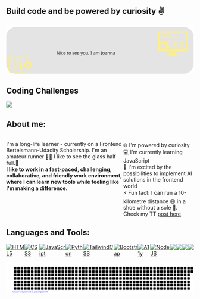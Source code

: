 
## Build code and be powered by curiosity :v:

<img src="https://raw.githubusercontent.com/YoannaPo/YoannaPo/main/images/background_2.svg" alt="background with a two logos"/>

## Coding Challenges

<a href="https://www.codewars.com/users/YoannaPo" target="_blank"><img src="https://www.codewars.com/users/YoannaPo/badges/large" /></a>

## About me:
<div style="display: flex; flex-direction: row;" align=left >
 <p>I'm a long-life learner - currently on a Frontend Bertelsmann-Udacity Scholarship. I'm an amateur runner 🏃‍♀️ I like to see the glass half full.🥃 
<br><b>I like to work in a fast-paced, challenging, collaborative, and friendly work environment, where I can learn new tools while feeling like I'm making a difference.</b>
 </p>
 <div>
  <br>🌐 I'm powered by curiosity
  <br>💻 I'm currently learning JavaScript
  <br>🌱 I'm excited by the possibilities to implement AI solutions in the frontend world
  <br>⚡ Fun fact: I can run a 10-kilometre distance 😃 in a shoe without a sole 🤣. Check my TT <a href="https://twitter.com/Joanna_Po_/status/1589392167520256001" target="_blank">post here</a> 
 </div>  
</div>

## Languages and Tools:

<div style="display: flex; flex-direction: row;" align=left >
 <a href="https://developer.mozilla.org/en-US/docs/Web/HTML" target="_blank">
  <img src="https://img.shields.io/badge/-HTML5-dfb317?logo=html5&logoColor=000000&style=for-the-badge&logoWidth=30" alt="HTML5">
 </a>
 <a href="https://developer.mozilla.org/en-US/docs/Web/CSS" target="_blank">
  <img src="https://img.shields.io/badge/-CSS3-dfb317?logo=css3&logoColor=000000&style=for-the-badge&logoWidth=30" alt="CSS3">
 </a>
 <a href="https://developer.mozilla.org/en-US/docs/Web/JavaScript" target="_blank">
  <img src="https://img.shields.io/badge/-JavaScript-dfb317?logo=javascript&logoColor=000000&style=for-the-badge&logoWidth=30" alt="JavaScript">
 </a>
 <a href="https://developer.mozilla.org/en-US/docs/Glossary/Python" target="_blank">
   <img src="https://img.shields.io/badge/-Python-dfb317?logo=python&logoColor=000000&style=for-the-badge&logoWidth=30" alt="Python">
 </a>
 <a href="https://tailwindcss.com/docs/installation" target="_blank">
  <img src="https://img.shields.io/badge/-TailwindCSS-dfb317?logo=tailwindcss&logoColor=000000&style=for-the-badge&logoWidth=30" alt="TailwindCSS">
 </a>
 <a href="https://getbootstrap.com" target="_blank">
  <img src="https://img.shields.io/badge/-Bootstrap-dfb317?logo=bootstrap&logoColor=000000&style=for-the-badge&logoWidth=30" alt="Bootstrap">
 </a>
 <a href="https://developer.mozilla.org/en-US/docs/Web/Accessibility" target="_blank">
  <img src="https://img.shields.io/badge/-A11y-dfb317?logo=a11y&logoColor=000000&style=for-the-badge&logoWidth=30" alt="A11y">
 </a>
 <a href="https://nodejs.org/en/docs/" target="_blank">
  <img src="https://img.shields.io/badge/-NodeJS-dfb317?logo=nodedotjs&logoColor=000000&style=for-the-badge&logoWidth=30" alt="NodeJS">
 </a>
 <a href="https://expressjs.com/" target="_blank">
   <img src="https://img.shields.io/static/v1?&style=flat&logo=express&logoColor=black&labelColor=dfb317&label=&message=EXPRESS&black&color=dfb317"/>
 </a>
 <a href="https://www.git-scm.com/doc" target="_blank">
  <img src="https://img.shields.io/static/v1?&style=flat&logo=git&logoColor=black&labelColor=dfb317&label=&message=GIT&black&color=dfb317"/>
 </a>
 <a href="https://www.figma.com/" target="_blank">
  <img src="https://img.shields.io/static/v1?&style=flat&logo=figma&logoColor=black&labelColor=dfb317&label=&message=FIGMA&black&color=dfb317"/>
 </a>
 <a href="https://helpx.adobe.com/uk/xd/help/adobe-xd-overview.html" target="_blank">
  <img src="https://img.shields.io/static/v1?&style=flat&logo=adobeXD&logoColor=black&labelColor=dfb317&label=&message=AdobeXD&black&color=dfb317"/>
 </a> 
</div>


![gitartwork](gitartwork.svg)
<!--
**YoannaPo/YoannaPo** is a ✨ _special_ ✨ repository because its `README.md` (this file) appears on your GitHub profile.

Here are some ideas to get you started:

- 🔭 I’m currently working on ...
- 🌱 I’m currently learning ...
- 👯 I’m looking to collaborate on ...
- 🤔 I’m looking for help with ...
- 💬 Ask me about ...
- 📫 How to reach me: ...
- 😄 Pronouns: ...
- ⚡ Fun fact: ...
-->

